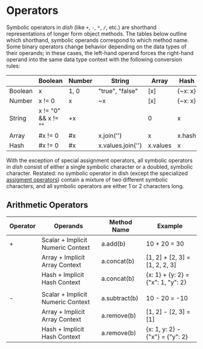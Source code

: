 # Operators
Symbolic operators in *dish* (like `+`, `-`, `*`, `/`, etc.) are shorthand representations of longer form object methods. The tables below outline which shorthand, symbolic operands correspond to which method name. Some binary operators change behavior depending on the data types of their operands; in these cases, the left-hand operand forces the right-hand operand into the same data type context with the following conversion rules:

|         | Boolean             | Number  | String            | Array    | Hash    |
| ------- | ------------------- | ------- | ----------------- | -------- | ------- |
| Boolean | x                   | 1, 0    | "true", "false"   | [x]      | {~x: x} |
| Number  | x != 0              | x       | ~x                | [x]      | {~x: x} |
| String  | x != "0" && x != "" | +x || 0 | x                 | [x]      | {~x: x} |
| Array   | #x != 0             | #x      | x.join('')        | x        | x.hash  |
| Hash    | #x != 0             | #x      | x.values.join('') | x.values | x       |

With the exception of special assignment operators, all symbolic operators in *dish* consist of either a single symbolic character or a doubled, symbolic character. Restated: no symbolic operator in dish (except the specialized [assigment operators](#assignment-operators)) contain a mixture of two different symbolic characters, and all symbolic operators are either 1 or 2 characters long.

## Arithmetic Operators
| Operator | Operands                          | Method Name   | Example                            |
| -------- | --------------------------------- | ------------- | ---------------------------------- |
| +        | Scalar + Implicit Numeric Context | a.add(b)      | 10 + 20 = 30                       |
|          | Array + Implicit Array Context    | a.concat(b)   | [1, 2] + [2, 3] = [1, 2, 2, 3]     |
|          | Hash + Implicit Hash Context      | a.concat(b)   | {x: 1} + {y: 2} = {"x": 1, "y": 2} |
|          |                                   |               |                                    |
| -        | Scalar + Implicit Numeric Context | a.subtract(b) | 10 - 20 = -10                      |
|          | Array + Implicit Array Context    | a.remove(b)   | [1, 2] - [2, 3] = [1]              |
|          | Hash + Implicit Hash Context      | a.remove(b)   | {x: 1, y: 2} - {"x"} = {"y": 2}    |
